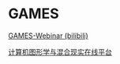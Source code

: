 # GAMES

[GAMES-Webinar (bilibili)](https://space.bilibili.com/512313464)

[计算机图形学与混合现实在线平台](https://games-cn.org/)